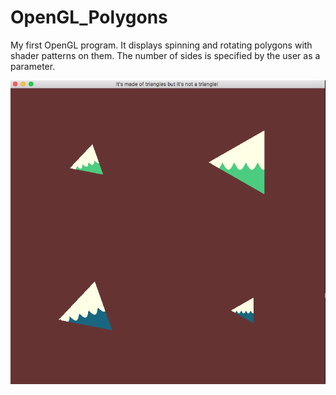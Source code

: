 # OpenGL_Polygons

My first OpenGL program. It displays spinning and rotating polygons with shader patterns on them. The number of sides is specified by the user as a parameter.

![screenshot](https://raw.githubusercontent.com/trekhopton/OpenGL_Polygons/master/screen.png)
